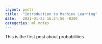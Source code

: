 ```yaml
---
layout: posts
title:  "Introduction to Machine Learning"
date:   2021-01-25 16:24:50 -0300
categories: ml notes 
---
```


This is the first post about probabilities
